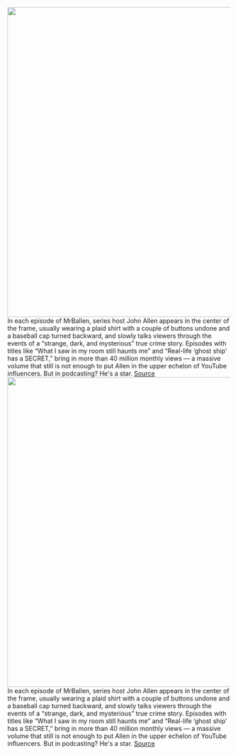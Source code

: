 <img src='https://cdn.vox-cdn.com/thumbor/vIbBh6hqO1q2nKdumz-W0C0Us-M=/0x0:1280x720/1200x800/filters:focal(573x265:777x469)/cdn.vox-cdn.com/uploads/chorus_image/image/71183446/2._John_Allen__Photo_Cred___MrBallen.0.jpeg' width='700px' /><br/>
In each episode of MrBallen, series host John Allen appears in the center of the frame, usually wearing a plaid shirt with a couple of buttons undone and a baseball cap turned backward, and slowly talks viewers through the events of a “strange, dark, and mysterious” true crime story. Episodes with titles like “What I saw in my room still haunts me” and “Real-life ‘ghost ship' has a SECRET,” bring in more than 40 million monthly views — a massive volume that still is not enough to put Allen in the upper echelon of YouTube influencers. But in podcasting? He's a star.
<a href='https://www.theverge.com/2022/7/28/23282464/podcast-mrballen-spotify-youtube-apple-rogan'> Source <a/><img src='https://cdn.vox-cdn.com/thumbor/vIbBh6hqO1q2nKdumz-W0C0Us-M=/0x0:1280x720/1200x800/filters:focal(573x265:777x469)/cdn.vox-cdn.com/uploads/chorus_image/image/71183446/2._John_Allen__Photo_Cred___MrBallen.0.jpeg' width='700px' /><br/>
In each episode of MrBallen, series host John Allen appears in the center of the frame, usually wearing a plaid shirt with a couple of buttons undone and a baseball cap turned backward, and slowly talks viewers through the events of a “strange, dark, and mysterious” true crime story. Episodes with titles like “What I saw in my room still haunts me” and “Real-life ‘ghost ship' has a SECRET,” bring in more than 40 million monthly views — a massive volume that still is not enough to put Allen in the upper echelon of YouTube influencers. But in podcasting? He's a star.
<a href='https://www.theverge.com/2022/7/28/23282464/podcast-mrballen-spotify-youtube-apple-rogan'> Source <a/>